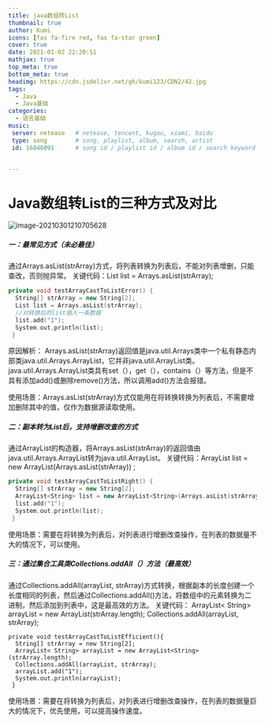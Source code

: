 ```yaml
---
title: java数组转List
thumbnail: true
author: Kumi
icons: [fas fa-fire red, fas fa-star green]
cover: true
date: 2021-01-02 22:20:51
mathjax: true
top_meta: true
bottom_meta: true
headimg: https://cdn.jsdelivr.net/gh/kumi123/CDN2/42.jpg
tags:
  - Java
  - Java基础
categories:
  - 语言基础
music:
 server: netease   # netease, tencent, kugou, xiami, baidu
 type: song        # song, playlist, album, search, artist
 id: 16846091      # song id / playlist id / album id / search keyword


---
```


# Java数组转List的三种方式及对比

![image-20210301210705628](https://cdn.jsdelivr.net/gh/kumi123/CDN//img2/image-20210301210705628.png)

##### 一：最常见方式（未必最佳）

通过Arrays.asList(strArray)方式，将列表转换为列表后，不能对列表增删，只能查改，否则抛异常。
 关键代码：List list = Arrays.asList(strArray);



```cpp
private void testArrayCastToListError() {
  String[] strArray = new String[2];
  List list = Arrays.asList(strArray);
  //对转换后的list插入一条数据
  list.add("1");
  System.out.println(list);
 }
```

原因解析：
 Arrays.asList(strArray)返回值是java.util.Arrays类中一个私有静态内部类java.util.Arrays.ArrayList，它并非java.util.ArrayList类。java.util.Arrays.ArrayList类具有set（），get（），contains（）等方法，但是不具有添加add()或删除remove()方法，所以调用add()方法会报错。

使用场景：Arrays.asList(strArray)方式仅能用在将转换转换为列表后，不需要增加删除其中的值，仅作为数据源读取使用。

##### 二：副本转为List后，支持增删改查的方式

通过ArrayList的构造器，将Arrays.asList(strArray)的返回值由java.util.Arrays.ArrayList转为java.util.ArrayList。
 关键代码：ArrayList<String> list = new ArrayList<String>(Arrays.asList(strArray)) ;



```cpp
private void testArrayCastToListRight() {
  String[] strArray = new String[2];
  ArrayList<String> list = new ArrayList<String>(Arrays.asList(strArray)) ;
  list.add("1");
  System.out.println(list);
 }
```

使用场景：需要在将转换为列表后，对列表进行增删改查操作，在列表的数据量不大的情况下，可以使用。

##### 三：通过集合工具类Collections.addAll（）方法（最高效）

通过Collections.addAll(arrayList, strArray)方式转换，根据副本的长度创建一个长度相同的列表，然后通过Collections.addAll()方法，将数组中的元素转换为二进制，然后添加到列表中，这是最高效的方法。
 关键代码：
 ArrayList< String> arrayList = new ArrayList<String>(strArray.length);
 Collections.addAll(arrayList, strArray);



```tsx
private void testArrayCastToListEfficient(){
  String[] strArray = new String[2];
  ArrayList< String> arrayList = new ArrayList<String>(strArray.length);
  Collections.addAll(arrayList, strArray);
  arrayList.add("1");
  System.out.println(arrayList);
 }
```

使用场景：需要在将转换为列表后，对列表进行增删改查操作，在列表的数据量巨大的情况下，优先使用，可以提高操作速度。



